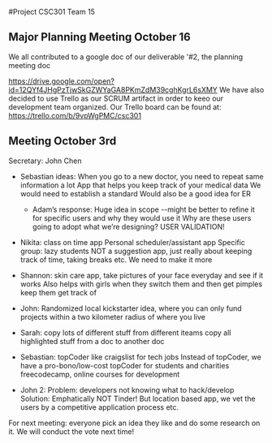 #Project CSC301 Team 15

## Major Planning Meeting October 16
We all contributed to a google doc of our deliverable '#2, the planning meeting doc

https://drive.google.com/open?id=12QYf4JHgPzTjwSkGZWYaGA8PKmZdM39cghKgrL6sXMY
We have also decided to use Trello as our SCRUM artifact in order to keeo our development team organized.
Our Trello board can be found at:
https://trello.com/b/9vpWgPMC/csc301

## Meeting October 3rd 

Secretary: John Chen

+ Sebastian ideas:
When you go to a new doctor, you need to repeat same information a lot
App that helps you keep track of your medical data
We would need to establish a standard
Would also be a good idea for ER 
  - Adam’s response:
Huge idea in scope
--might be better to refine it for specific users and why they would use it
Why are these users going to adopt what we’re designing? USER VALIDATION!
+ Nikita:
class on time app
Personal scheduler/assistant app
Specific group: lazy students
NOT a suggestion app, just really about keeping track of time, taking breaks etc.
We need to make it more 
+ Shannon: skin care app, take pictures of your face everyday and see if it works
Also helps with girls when they switch them and then get pimples keep them get track of

+ John: Randomized local kickstarter idea, where you can only fund projects within a two kilometer radius of where you live

+ Sarah:
copy lots of different stuff from different iteams
copy all highlighted stuff from a doc to another doc

+ Sebastian: topCoder like craigslist for tech jobs
Instead of topCoder, we have a pro-bono/low-cost topCoder for students and charities
freecodecamp, online courses for development

+ John 2: Problem: developers not knowing what to hack/develop
Solution: Emphatically NOT Tinder! 
But location based app, we vet the users by a competitive application process etc.

For next meeting: everyone pick an idea they like and do some research on it. We will conduct the vote next time!

